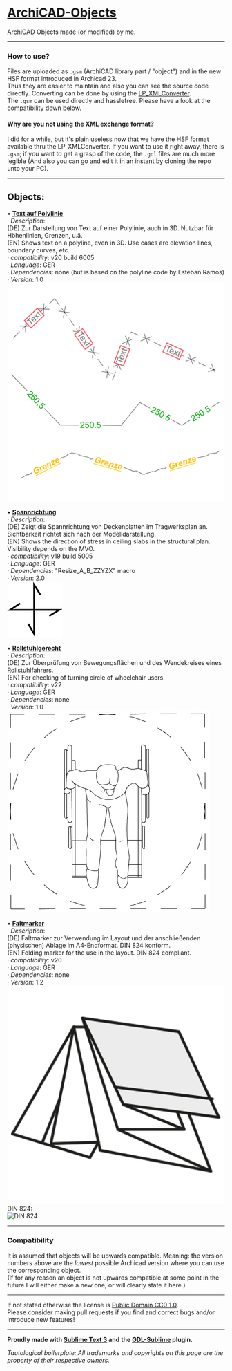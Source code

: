 # [ArchiCAD-Objects](https://github.com/runxel/ArchiCAD-Objects)
ArchiCAD Objects made (or modified) by me.

---

### How to use?
Files are uploaded as `.gsm` (ArchiCAD library part / "object") and in the new HSF format introduced in Archicad 23.   
Thus they are easier to maintain and also you can see the source code directly. Converting can be done by using the [LP_XMLConverter](http://gdl.graphisoft.com/tips-and-tricks/how-to-use-the-lp_xmlconverter-tool/).  
The `.gsm` can be used directly and hasslefree. Please have a look at the compatibility down below.

#### Why are you not using the XML exchange format?
I did for a while, but it's plain useless now that we have the HSF format available thru the LP_XMLConverter. If you want to use it right away, there is `.gsm`; if you want to get a grasp of the code, the `.gdl` files are much more legible (And also you can go and edit it in an instant by cloning the repo unto your PC).


---

## Objects:
• [**Text auf Polylinie**](Objects/Text_auf_Polylinie)  
	· _Description_:   
	(DE) Zur Darstellung von Text auf einer Polylinie, auch in 3D. Nutzbar für Höhenlinien, Grenzen, u.ä.  
	(EN) Shows text on a polyline, even in 3D. Use cases are elevation lines, boundary curves, etc.  
	· _compatibility_: v20 build 6005  
	· _Language_: GER  
	· _Dependencies_: none (but is based on the polyline code by Esteban Ramos)  
	· _Version_: 1.0  
	![text on polyline](Objects/Text_auf_Polylinie/Text_auf_Polylinie/images/Picture_0.png)

• [**Spannrichtung**](Objects/Spannrichtung)  
	· _Description_:  
	(DE) Zeigt die Spannrichtung von Deckenplatten im Tragwerksplan an. Sichtbarkeit richtet sich nach der Modelldarstellung.  
	(EN) Shows the direction of stress in ceiling slabs in the structural plan. Visibility depends on the MVO.  
	· _compatibility_: v19 build 5005  
	· _Language_: GER   
	· _Dependencies_: "Resize_A_B_ZZYZX" macro  
	· _Version_: 2.0  
	![span direction](Objects/Spannrichtung/Spannrichtung/images/Picture_0.png)

• [**Rollstuhlgerecht**](Objects/Rollstuhlgerecht)  
	· _Description_:   
	(DE) Zur Überprüfung von Bewegungsflächen und des Wendekreises eines Rollstuhlfahrers.  
	(EN) For checking of turning circle of wheelchair users.  
	· _compatibility_: v22  
	· _Language_: GER  
	· _Dependencies_: none  
	· _Version_: 1.0  
	![turning circle](Objects/Rollstuhlgerecht/Rollstuhlgerecht/images/Picture_0.png)

• [**Faltmarker**](Objects/Faltmarker)  
    · _Description_:   
    (DE) Faltmarker zur Verwendung im Layout und der anschließenden (physischen) Ablage im A4-Endformat. DIN 824 konform.  
    (EN) Folding marker for the use in the layout. DIN 824 compliant.  
    · _compatibility_: v20  
    · _Language_: GER  
    · _Dependencies_: none  
    · _Version_: 1.2  
    ![Faltmarker](Objects/Faltmarker/Faltmarker/images/Picture_0.png)  
    DIN 824:  
    ![DIN 824](https://i.imgur.com/G5TzGH7.png)


---

### Compatibility
It is assumed that objects will be upwards compatible. Meaning: the version numbers above are the _lowest_ possible Archicad version where you can use the corresponding object.  
(If for any reason an object is not upwards compatible at some point in the future I will either make a new one, or will clearly state it here.)

---

If not stated otherwise the license is [Public Domain CC0 1.0](https://creativecommons.org/publicdomain/zero/1.0/).  
Please consider making pull requests if you find and correct bugs and/or introduce new features!

---


**Proudly made with [Sublime Text 3](https://www.sublimetext.com/) and the [GDL-Sublime](https://github.com/runxel/GDL-sublime) plugin.**

_Tautological boilerplate: All trademarks and copyrights on this page are the property of their respective owners._

